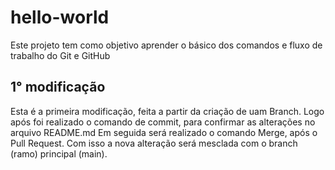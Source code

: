 # hello-world
Este projeto tem como objetivo aprender o básico dos comandos e fluxo de trabalho do Git e GitHub

## 1° modificação

Esta é a primeira modificação, feita a partir da criação de uam Branch.
Logo após foi realizado o comando de commit, para confirmar as alterações no arquivo README.md
Em seguida será realizado o comando Merge, após o Pull Request.
Com isso a nova alteração será mesclada com o branch (ramo) principal (main).
